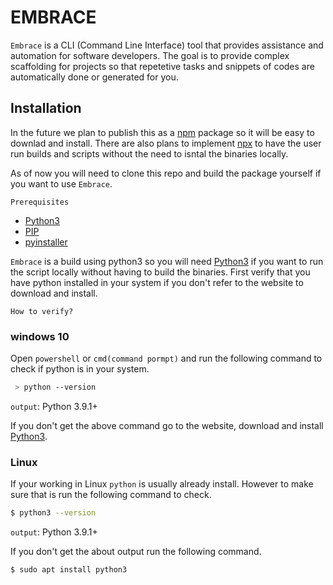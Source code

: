 # EMBRACE
`Embrace` is a CLI (Command Line Interface) tool that provides assistance and automation for software developers. The goal is to provide complex scaffolding for projects so that repetetive tasks and snippets of codes are automatically done or generated for you.

## Installation
In the future we plan to publish this as a [npm](https://www.npmjs.com/) package so it will be easy to downlad and install. There are also plans to implement [npx](https://www.npmjs.com/package/npx) to have the user run builds and scripts without the need to isntal the binaries locally.

As of now you will need to clone this repo and build the package yourself if you want to use `Embrace`.

`Prerequisites`
- [Python3](https://www.python.org/)
- [PIP](https://pypi.org/project/pip/)
- [pyinstaller](https://www.pyinstaller.org/)

`Embrace` is a build using python3 so you will need [Python3](https://www.python.org/) if you want to run the script locally without having to build the binaries. First verify that you have python installed in your system if you don't refer to the website to download and install.

`How to verify?`

### windows 10
Open `powershell` or `cmd(command pormpt)` and run the following command to check if python is in your system.

```sh
 > python --version
```
`output`: Python 3.9.1+

If you don't get the above command go to the website, download and install [Python3](https://www.python.org/).

### Linux
If your working in Linux `python` is usually already install. However to make sure that is run the following command to check.

```sh
$ python3 --version
```
`output`: Python 3.9.1+

If you don't get the about output run the following command.

```sh
$ sudo apt install python3
```






